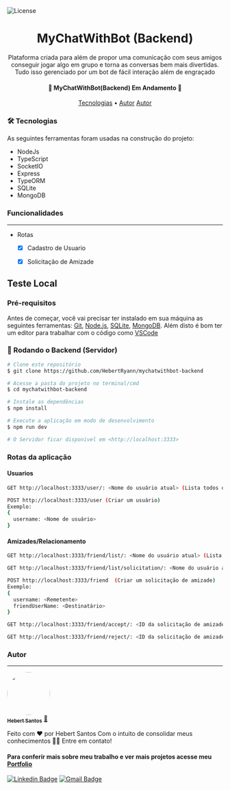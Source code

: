 <img alt="License" src="https://img.shields.io/badge/license-MIT-brightgreen">

<h1 align="center">
  MyChatWithBot (Backend)
</h1>

<!-- <h3 align="center">
    <a href="https://hebertryann.github.io/react-gh-pages/#/">Teste o MyChatWithBot</a>
</h3> -->

<p align="center">
  Plataforma criada para além de propor uma comunicação com seus amigos conseguir jogar algo em grupo e torna as conversas bem mais divertidas. Tudo isso gerenciado por um bot de fácil interação além de engraçado
</p>

<h4 align="center"> 
🚧 MyChatWithBot(Backend) Em Andamento 🚧
</h4>

<!-- <h2>
  <p>Login</p>
  <img alt="Login MyChatWithBot" src="./frontend/src/assets/betheherologin.jpeg"/>
</h2> -->

<!-- <h2>
  
  <p>Dashboard</p>
  <img alt="Dashboard BeTheHero" src="./frontend/src/assets/betheherodashboard.jpeg"/>
</h2>

<h2>
  
  <p>Cadastro de Ong</p>
  <img alt="Cadastro BeTheHero" src="./frontend/src/assets/betheherosignup.jpeg"/>
</h2>

<h2>
  
  <p>Cadastro de um novo caso</p>
  <img alt="Novo Caso BeTheHero" src="./frontend/src/assets/betheheronew.jpeg"/>
</h2> -->


<p align="center">
 <a href="#-tecnologias">Tecnologias</a> • 
 <a href="#rotas-">Autor</a>
 <a href="#autor">Autor</a>
</p>

### 🛠 Tecnologias

As seguintes ferramentas foram usadas na construção do projeto:

- NodeJs
- TypeScript
- SocketIO
- Express
- TypeORM
- SQLite
- MongoDB

### Funcionalidades
---
- Rotas
  - [x] Cadastro de Usuario
  - [x] Solicitação de Amizade
  

## Teste Local
### Pré-requisitos

Antes de começar, você vai precisar ter instalado em sua máquina as seguintes ferramentas:
[Git](https://git-scm.com), [Node.js](https://nodejs.org/en/), [SQLite](https://www.sqlite.org/index.html), [MongoDB](https://www.mongodb.com/pt-br). Além disto é bom ter um editor para trabalhar com o código como [VSCode](https://code.visualstudio.com/)

### 🎲 Rodando o Backend (Servidor)

```bash
# Clone este repositório
$ git clone https://github.com/HebertRyann/mychatwithbot-backend

# Acesse a pasta do projeto no terminal/cmd
$ cd mychatwithbot-backend

# Instale as dependências
$ npm install

# Execute a aplicação em modo de desenvolvimento
$ npm run dev

# O Servidor ficar disponivel em <http://localhost:3333>
```

### Rotas da aplicação
#### Usuarios
```bash
GET http://localhost:3333/user/: <Nome do usuário atual> (Lista todos os usuários existentes exceto o atual)

POST http://localhost:3333/user (Criar um usuário)
Exemplo:
{
  username: <Nome de usuário>
}
```
#### Amizades/Relacionamento
```bash
GET http://localhost:3333/friend/list/: <Nome do usuário atual> (Lista todos os amigos do usuário atual)

GET http://localhost:3333/friend/list/solicitation/: <Nome do usuário atual>  (Lista todas as solicitações pendentes para o usuário atual)

POST http://localhost:3333/friend  (Criar um solicitação de amizade)
Exemplo:
{
  username: <Remetente>
  friendUserName: <Destinatário>
}

GET http://localhost:3333/friend/accept/: <ID da solicitação de amizade>  (Aceita a solicitação)

GET http://localhost:3333/friend/reject/: <ID da solicitação de amizade>  (Rejeita a solicitação)
```

### Autor
---

<a href="https://www.linkedin.com/in/hebertryansantos/">
 <img style="border-radius: 50%;" src="https://avatars.githubusercontent.com/u/58072948?v=4" width="100px;" alt=""/>
 <br />
 <sub><b>Hebert Santos</b></sub></a> <a href="https://www.linkedin.com/in/hebertryansantos/" title="Perfil">🚀</a>

Feito com ❤️ por Hebert Santos Com o intuito de consolidar meus conhecimentos 👋🏽 Entre em contato!
#### Para conferir mais sobre meu trabalho e ver mais projetos acesse meu [Portfolio](https://hebertryann.github.io/portfolio/)

[![Linkedin Badge](https://img.shields.io/badge/-Hebert-blue?style=flat-square&logo=Linkedin&logoColor=white&link=https://www.linkedin.com/in/hebertryansantos/)](https://www.linkedin.com/in/hebertryansantos/) 
[![Gmail Badge](https://img.shields.io/badge/-hebertryann40@gmail.com-c14438?style=flat-square&logo=Gmail&logoColor=white&link=mailto:hebertryann40@gmail.com)](mailto:hebertryann40@gmail.com)

